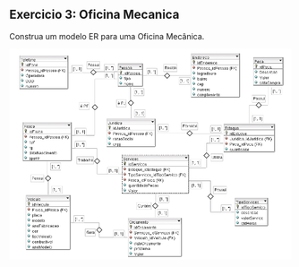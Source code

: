 ## Exercicio 3: Oficina Mecanica

Construa um modelo ER para uma Oficina Mecânica.

![Oficina Mecanica](./OficinaMecanica.png)